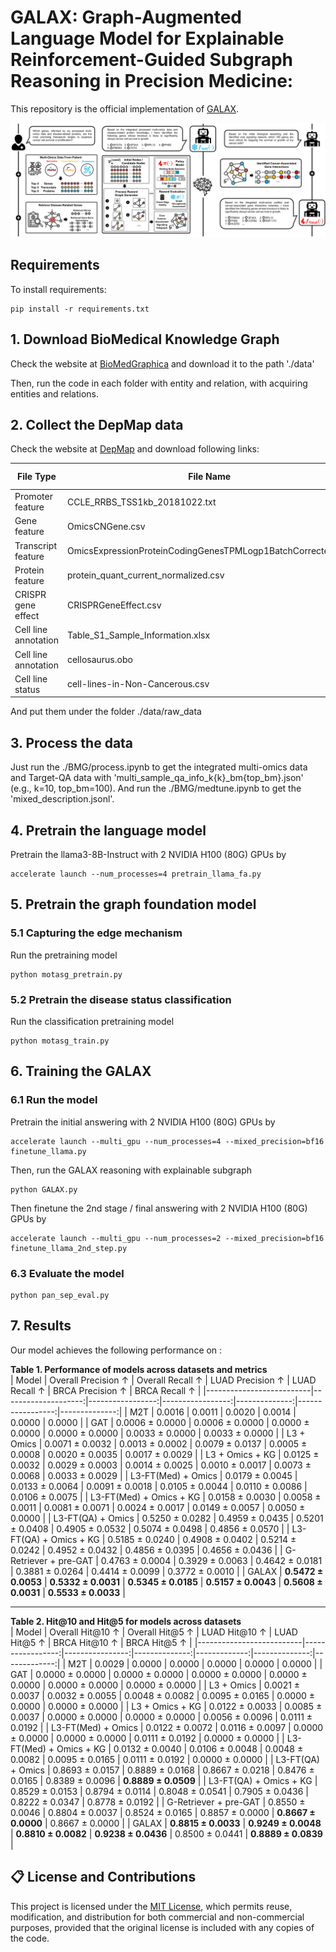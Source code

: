 # GALAX: Graph-Augmented Language Model for Explainable Reinforcement-Guided Subgraph Reasoning in Precision Medicine: 

This repository is the official implementation of [GALAX](). 

![Figure1](./Figures/Figure3.png)

## Requirements

To install requirements:

```setup
pip install -r requirements.txt
```

## 1. Download BioMedical Knowledge Graph
Check the website at [BioMedGraphica](https://github.com/FuhaiLiAiLab/BioMedGraphica) and download it to the path './data'

Then, run the code in each folder with entity and relation, with acquiring entities and relations.

## 2. Collect the DepMap data
Check the website at [DepMap](https://depmap.org/portal/data_page/?tab=overview) and download following links:

| **File Type**           | **File Name**                          | **Download Site**                                                                 |
|-------------------------|----------------------------------------|-----------------------------------------------------------------------------------|
| Promoter feature        | CCLE_RRBS_TSS1kb_20181022.txt          | [Link](https://depmap.org/portal/data_page/?tab=allData)                         |
| Gene feature            | OmicsCNGene.csv                        | [Link](https://depmap.org/portal/data_page/?tab=allData)                         |
| Transcript feature      | OmicsExpressionProteinCodingGenesTPMLogp1BatchCorrected.csv                  | [Link](https://depmap.org/portal/data_page/?tab=allData)                         |
| Protein feature         | protein_quant_current_normalized.csv   | [Link](https://depmap.org/portal/data_page/?tab=allData)                         |
| CRISPR gene effect      | CRISPRGeneEffect.csv                   | [Link](https://depmap.org/portal/data_page/?tab=allData)                         |
| Cell line annotation    | Table_S1_Sample_Information.xlsx       | [Link](https://depmap.org/portal/data_page/?tab=allData)                         |
| Cell line annotation    | cellosaurus.obo                        | [Link](https://ftp.expasy.org/databases/cellosaurus/cellosaurus.obo)            |
| Cell line status        | cell-lines-in-Non-Cancerous.csv        | [Link](https://depmap.org/portal/context/Non-Cancerous)                          |

And put them under the folder ./data/raw_data

## 3. Process the data
Just run the ./BMG/process.ipynb to get the integrated multi-omics data and Target-QA data with 'multi_sample_qa_info_k{k}_bm{top_bm}.json' (e.g., k=10, top_bm=100). And run the ./BMG/medtune.ipynb to get the 'mixed_description.jsonl'.

## 4. Pretrain the language model
Pretrain the llama3-8B-Instruct with 2 NVIDIA H100 (80G) GPUs by
```
accelerate launch --num_processes=4 pretrain_llama_fa.py
```

## 5. Pretrain the graph foundation model
### 5.1 Capturing the edge mechanism
Run the pretraining model
```
python motasg_pretrain.py
```

### 5.2 Pretrain the disease status classification
Run the classification pretraining model
```
python motasg_train.py
```

## 6. Training the GALAX
### 6.1 Run the model
Pretrain the initial answering with 2 NVIDIA H100 (80G) GPUs by
```
accelerate launch --multi_gpu --num_processes=4 --mixed_precision=bf16 finetune_llama.py
```

Then, run the GALAX reasoning with explainable subgraph
```
python GALAX.py
```

Then finetune the 2nd stage / final answering with 2 NVIDIA H100 (80G) GPUs by
```
accelerate launch --multi_gpu --num_processes=2 --mixed_precision=bf16 finetune_llama_2nd_step.py
```

### 6.3 Evaluate the model
```
python pan_sep_eval.py
```

## 7. Results

Our model achieves the following performance on :

**Table 1. Performance of models across datasets and metrics**  
| Model                    | Overall Precision ↑ | Overall Recall ↑ | LUAD Precision ↑ | LUAD Recall ↑ | BRCA Precision ↑ | BRCA Recall ↑ |
|--------------------------|--------------------:|-----------------:|-----------------:|--------------:|-----------------:|--------------:|
| M2T                     | 0.0016 | 0.0011 | 0.0020 | 0.0014 | 0.0000 | 0.0000 |
| GAT                     | 0.0006 ± 0.0000 | 0.0006 ± 0.0000 | 0.0000 ± 0.0000 | 0.0000 ± 0.0000 | 0.0033 ± 0.0000 | 0.0033 ± 0.0000 |
| L3 + Omics              | 0.0071 ± 0.0032 | 0.0013 ± 0.0002 | 0.0079 ± 0.0137 | 0.0005 ± 0.0008 | 0.0020 ± 0.0035 | 0.0017 ± 0.0029 |
| L3 + Omics + KG         | 0.0125 ± 0.0032 | 0.0029 ± 0.0003 | 0.0014 ± 0.0025 | 0.0010 ± 0.0017 | 0.0073 ± 0.0068 | 0.0033 ± 0.0029 |
| L3-FT(Med) + Omics      | 0.0179 ± 0.0045 | 0.0133 ± 0.0064 | 0.0091 ± 0.0018 | 0.0105 ± 0.0044 | 0.0110 ± 0.0086 | 0.0106 ± 0.0075 |
| L3-FT(Med) + Omics + KG | 0.0158 ± 0.0030 | 0.0058 ± 0.0011 | 0.0081 ± 0.0071 | 0.0024 ± 0.0017 | 0.0149 ± 0.0057 | 0.0050 ± 0.0000 |
| L3-FT(QA) + Omics       | 0.5250 ± 0.0282 | 0.4959 ± 0.0435 | 0.5201 ± 0.0408 | 0.4905 ± 0.0532 | 0.5074 ± 0.0498 | 0.4856 ± 0.0570 |
| L3-FT(QA) + Omics + KG  | 0.5185 ± 0.0240 | 0.4908 ± 0.0402 | 0.5214 ± 0.0242 | 0.4952 ± 0.0432 | 0.4856 ± 0.0395 | 0.4656 ± 0.0436 |
| G-Retriever + pre-GAT   | 0.4763 ± 0.0004 | 0.3929 ± 0.0063 | 0.4642 ± 0.0181 | 0.3881 ± 0.0264 | 0.4414 ± 0.0099 | 0.3772 ± 0.0010 |
| GALAX                   | **0.5472 ± 0.0053** | **0.5332 ± 0.0031** | **0.5345 ± 0.0185** | **0.5157 ± 0.0043** | **0.5608 ± 0.0031** | **0.5533 ± 0.0033** |

---

**Table 2. Hit@10 and Hit@5 for models across datasets**  
| Model                    | Overall Hit@10 ↑ | Overall Hit@5 ↑ | LUAD Hit@10 ↑ | LUAD Hit@5 ↑ | BRCA Hit@10 ↑ | BRCA Hit@5 ↑ |
|--------------------------|-----------------:|----------------:|--------------:|-------------:|--------------:|-------------:|
| M2T                     | 0.0029 | 0.0000 | 0.0000 | 0.0000 | 0.0000 | 0.0000 |
| GAT                     | 0.0000 ± 0.0000 | 0.0000 ± 0.0000 | 0.0000 ± 0.0000 | 0.0000 ± 0.0000 | 0.0000 ± 0.0000 | 0.0000 ± 0.0000 |
| L3 + Omics              | 0.0021 ± 0.0037 | 0.0032 ± 0.0055 | 0.0048 ± 0.0082 | 0.0095 ± 0.0165 | 0.0000 ± 0.0000 | 0.0000 ± 0.0000 |
| L3 + Omics + KG         | 0.0122 ± 0.0033 | 0.0085 ± 0.0037 | 0.0000 ± 0.0000 | 0.0000 ± 0.0000 | 0.0056 ± 0.0096 | 0.0111 ± 0.0192 |
| L3-FT(Med) + Omics      | 0.0122 ± 0.0072 | 0.0116 ± 0.0097 | 0.0000 ± 0.0000 | 0.0000 ± 0.0000 | 0.0111 ± 0.0192 | 0.0000 ± 0.0000 |
| L3-FT(Med) + Omics + KG | 0.0132 ± 0.0040 | 0.0106 ± 0.0048 | 0.0048 ± 0.0082 | 0.0095 ± 0.0165 | 0.0111 ± 0.0192 | 0.0000 ± 0.0000 |
| L3-FT(QA) + Omics       | 0.8693 ± 0.0157 | 0.8889 ± 0.0168 | 0.8667 ± 0.0218 | 0.8476 ± 0.0165 | 0.8389 ± 0.0096 | **0.8889 ± 0.0509** |
| L3-FT(QA) + Omics + KG  | 0.8529 ± 0.0153 | 0.8794 ± 0.0114 | 0.8048 ± 0.0541 | 0.7905 ± 0.0436 | 0.8222 ± 0.0347 | 0.8778 ± 0.0192 |
| G-Retriever + pre-GAT   | 0.8550 ± 0.0046 | 0.8804 ± 0.0037 | 0.8524 ± 0.0165 | 0.8857 ± 0.0000 | **0.8667 ± 0.0000** | 0.8667 ± 0.0000 |
| GALAX                   | **0.8815 ± 0.0033** | **0.9249 ± 0.0048** | **0.8810 ± 0.0082** | **0.9238 ± 0.0436** | 0.8500 ± 0.0441 | **0.8889 ± 0.0839** |


## 📋 License and Contributions

This project is licensed under the [MIT License](LICENSE), which permits reuse, modification, and distribution for both commercial and non-commercial purposes, provided that the original license is included with any copies of the code.
